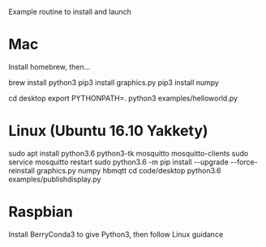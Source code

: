 Example routine to install and launch

# Mac

Install homebrew, then...

brew install python3
pip3 install graphics.py
pip3 install numpy

cd desktop
export PYTHONPATH=.
python3 examples/helloworld.py

# Linux (Ubuntu 16.10 Yakkety)

sudo apt install python3.6 python3-tk mosquitto mosquitto-clients
sudo service mosquitto restart
sudo python3.6 -m pip install --upgrade --force-reinstall graphics.py numpy hbmqtt
cd code/desktop 
python3.6 examples/publishdisplay.py

# Raspbian

Install BerryConda3 to give Python3, then follow Linux guidance


